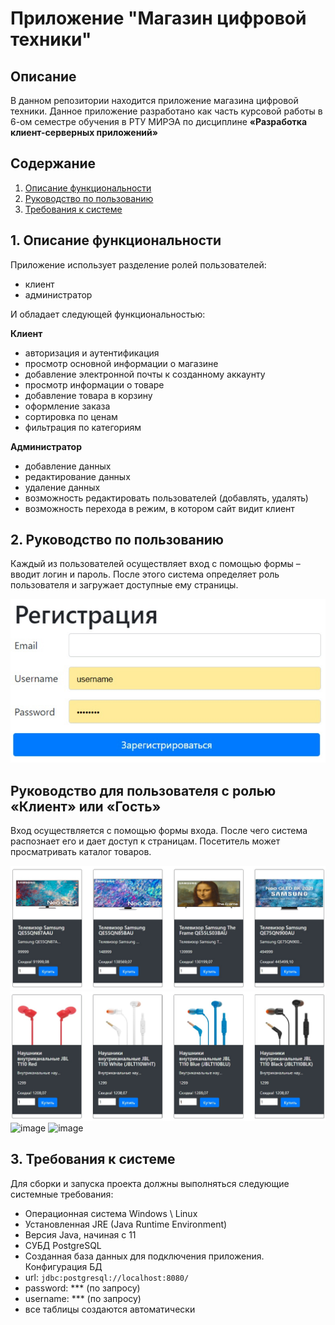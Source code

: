 # Приложение "Магазин цифровой техники"


## Описание
В данном репозитории находится приложение магазина цифровой техники. Данное приложение разработано как часть курсовой работы в 6-ом семестре обучения в РТУ МИРЭА по дисциплине **«Разработка клиент-серверных приложений»**

## Содержание
1. [Описание функциональности](#task0)
2. [Руководство по пользованию](#task1)
3. [Требования к системе](#task2)

## <a name="task0"></a> 1. Описание функциональности

Приложение использует разделение ролей пользователей:
- клиент
- администратор

И обладает следующей функциональностью:

**Клиент**
- авторизация и аутентификация
- просмотр основной информации о магазине
- добавление электронной почты к созданному аккаунту
- просмотр информации о товаре
- добавление товара в корзину
- оформление заказа
- сортировка по ценам
- фильтрация по категориям

**Администратор**
- добавление данных
- редактирование данных
- удаление данных
- возможность редактировать пользователей (добавлять, удалять)
- возможность перехода в режим, в котором сайт видит клиент

## <a name="task1"></a> 2. Руководство по пользованию

Каждый из пользователей осуществляет вход с помощью формы – вводит логин и пароль. После этого система определяет роль пользователя и загружает доступные ему страницы.

![image](https://raw.githubusercontent.com/NIKKELK/RKSP_Course-Project-2023/main/1.jpg)


## Руководство для пользователя с ролью «Клиент» или «Гость»

Вход осуществляется с помощью формы входа. После чего система распознает его и дает доступ к страницам. Посетитель может просматривать каталог товаров.


![image](https://raw.githubusercontent.com/NIKKELK/RKSP_Course-Project-2023/main/2.jpg)
![image](https://raw.githubusercontent.com/NIKKELK/RKSP_Course-Project-2023/main/3.jpg)
![image]()
![image]()

## <a name="task2"></a> 3. Требования к системе

Для сборки и запуска проекта должны выполняться следующие системные требования:
-	Операционная система Windows \ Linux
-	Установленная JRE (Java Runtime Environment)
-	Версия Java, начиная с 11
-	СУБД PostgreSQL
-	Созданная база данных для подключения приложения. Конфигурация БД
  - url: `jdbc:postgresql://localhost:8080/`
  - password: *** (по запросу)
  - username: *** (по запросу)
  - все таблицы создаются автоматически
